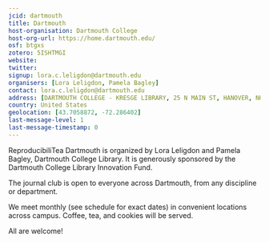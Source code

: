 ```yaml
---
jcid: dartmouth
title: Dartmouth
host-organisation: Dartmouth College
host-org-url: https://home.dartmouth.edu/
osf: btgxs
zotero: 5ISHTMGI
website: 
twitter: 
signup: lora.c.leligdon@dartmouth.edu
organisers: [Lora Leligdon, Pamela Bagley]
contact: lora.c.leligdon@dartmouth.edu
address: [DARTMOUTH COLLEGE - KRESGE LIBRARY, 25 N MAIN ST, HANOVER, NH 03755-1808, United States]
country: United States
geolocation: [43.7058872, -72.286402]
last-message-level: 1
last-message-timestamp: 0
---
```


ReproducibiliTea Dartmouth is organized by Lora Leligdon and Pamela Bagley, Dartmouth College Library.  It is generously sponsored by the Dartmouth College Library Innovation Fund.
 
The journal club is open to everyone across Dartmouth, from any discipline or department.

We meet monthly (see schedule for exact dates) in convenient locations across campus.  Coffee, tea, and cookies will be served.

All are welcome!
